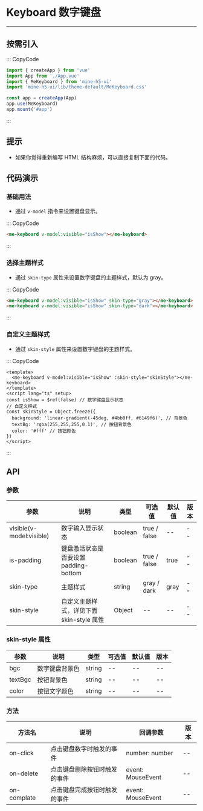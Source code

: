 # Keyboard 数字键盘

---

## 按需引入

::: CopyCode

```JavaScript
import { createApp } from 'vue'
import App from './App.vue'
import { MeKeyboard } from 'mine-h5-ui'
import 'mine-h5-ui/lib/theme-default/MeKeyboard.css'

const app = createApp(App)
app.use(MeKeyboard)
app.mount('#app')
```

:::

## 提示

- 如果你觉得重新编写 HTML 结构麻烦，可以直接复制下面的代码。

## 代码演示

### 基础用法

- 通过 `v-model` 指令来设置键盘显示。

::: CopyCode

```HTML
<me-keyboard v-model:visible="isShow"></me-keyboard>
```

:::

### 选择主题样式

- 通过 `skin-type` 属性来设置数字键盘的主题样式，默认为 gray。

::: CopyCode

```HTML
<me-keyboard v-model:visible="isShow" skin-type="gray"></me-keyboard>
<me-keyboard v-model:visible="isShow" skin-type="dark"></me-keyboard>
```

:::

### 自定义主题样式

- 通过 `skin-style` 属性来设置数字键盘的主题样式。

::: CopyCode

```Vue
<template>
  <me-keyboard v-model:visible="isShow" :skin-style="skinStyle"></me-keyboard>
</template>
<script lang="ts" setup>
const isShow = $ref(false) // 数字键盘显示状态
// 自定义样式
const skinStyle = Object.freeze({
  background: 'linear-gradient(-45deg, #4bb0ff, #6149f6)', // 背景色
  textBg: 'rgba(255,255,255,0.1)', // 按钮背景色
  color: '#fff' // 按钮颜色
})
</script>
```

:::

## API

### 参数

| 参数                     | 说明                                     | 类型    | 可选值       | 默认值 | 版本 |
| ------------------------ | ---------------------------------------- | ------- | ------------ | ------ | ---- |
| visible(v-model:visible) | 数字输入显示状态                         | boolean | true / false | --     | --   |
| is-padding               | 键盘激活状态是否要设置 padding-bottom    | boolean | true / false | true   | --   |
| skin-type                | 主题样式                                 | string  | gray / dark  | gray   | --   |
| skin-style               | 自定义主题样式，详见下面 skin-style 属性 | Object  | --           | --     | --   |

### skin-style 属性

| 参数    | 说明           | 类型   | 可选值 | 默认值 | 版本 |
| ------- | -------------- | ------ | ------ | ------ | ---- |
| bgc     | 数字键盘背景色 | string | --     | --     | --   |
| textBgc | 按钮背景色     | string | --     | --     | --   |
| color   | 按钮文字颜色   | string | --     | --     | --   |

### 方法

| 方法名      | 说明                         | 回调参数          | 版本 |
| ----------- | ---------------------------- | ----------------- | ---- |
| on-click    | 点击键盘数字时触发的事件     | number: number    | --   |
| on-delete   | 点击键盘删除按钮时触发的事件 | event: MouseEvent | --   |
| on-complate | 点击键盘完成按钮时触发的事件 | event: MouseEvent | --   |
